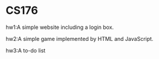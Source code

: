 # CS176
hw1:A simple website including a login box.

hw2:A simple game implemented by HTML and JavaScript.

hw3:A to-do list